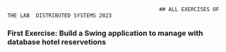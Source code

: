                                                     ## ALL EXERCISES OF THE LAB  DISTRIBUTED SYSTEMS 2023

### First Exercise: Build a Swing application to manage with database hotel reservetions
